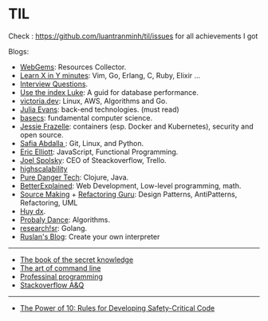 # TIL
Check : https://github.com/luantranminh/til/issues for all achievements I got

Blogs:
- [WebGems](https://webgems.io/python): Resources Collector.
- [Learn X in Y minutes](https://learnxinyminutes.com/): Vim, Go, Erlang, C, Ruby, Elixir ...
- [Interview Questions](https://github.com/MaximAbramchuck/awesome-interview-questions).
- [Use the index Luke](https://use-the-index-luke.com/): A guid for database performance.
- [victoria.dev](https://victoria.dev/verbose/): Linux, AWS, Algorithms and Go.
- [Julia Evans](https://jvns.ca/): back-end technologies. (must read)
- [basecs](https://medium.com/basecs):  fundamental computer science.
- [Jessie Frazelle](https://blog.jessfraz.com/): containers (esp. Docker and Kubernetes), security and open source.
- [Safia Abdalla ](https://dev.to/captainsafia): Git, Linux, and Python.
- [Eric Elliott](https://medium.com/@_ericelliott): JavaScript, Functional Programming.
- [Joel Spolsky](https://www.joelonsoftware.com/): CEO of Steackoverflow, Trello.
- [highscalability](http://highscalability.com/)
- [Pure Danger Tech](https://puredanger.github.io/tech.puredanger.com): Clojure, Java.
- [BetterExplained](https://betterexplained.com/cheatsheet): Web Development, Low-level programming, math.
- [Source Making](https://sourcemaking.com/) + [Refactoring Guru](https://refactoring.guru/): Design Patterns, AntiPatterns, Refactoring, UML
- [Huy dx](https://huydx.com/).
- [Probaly Dance](https://probablydance.com/): Algorithms.
- [research!sr](https://research.swtch.com/): Golang.
- [Ruslan's Blog](https://ruslanspivak.com/): Create your own interpreter
----
- [The book of the secret knowledge](https://github.com/trimstray/the-book-of-secret-knowledge)
- [The art of command line](https://github.com/jlevy/the-art-of-command-line)
- [Professinal programming](https://github.com/charlax/professional-programming)
- [Stackoverflow A&Q](https://stackoverflow.com/questions/tagged/git?sort=votes&pageSize=15)

----

- [The Power of 10: Rules for Developing Safety-Critical Code](https://en.wikipedia.org/wiki/The_Power_of_10:_Rules_for_Developing_Safety-Critical_Code)
